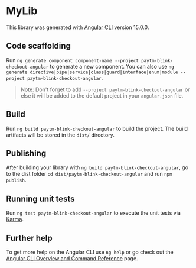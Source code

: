 # MyLib

This library was generated with [Angular CLI](https://github.com/angular/angular-cli) version 15.0.0.

## Code scaffolding

Run `ng generate component component-name --project paytm-blink-checkout-angular` to generate a new component. You can also use `ng generate directive|pipe|service|class|guard|interface|enum|module --project paytm-blink-checkout-angular`.
> Note: Don't forget to add `--project paytm-blink-checkout-angular` or else it will be added to the default project in your `angular.json` file. 

## Build

Run `ng build paytm-blink-checkout-angular` to build the project. The build artifacts will be stored in the `dist/` directory.

## Publishing

After building your library with `ng build paytm-blink-checkout-angular`, go to the dist folder `cd dist/paytm-blink-checkout-angular` and run `npm publish`.

## Running unit tests

Run `ng test paytm-blink-checkout-angular` to execute the unit tests via [Karma](https://karma-runner.github.io).

## Further help

To get more help on the Angular CLI use `ng help` or go check out the [Angular CLI Overview and Command Reference](https://angular.io/cli) page.
